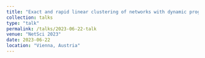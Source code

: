 ```yaml
---
title: "Exact and rapid linear clustering of networks with dynamic programming"
collection: talks
type: "talk"
permalink: /talks/2023-06-22-talk
venue: "NetSci 2023"
date: 2023-06-22
location: "Vienna, Austria"
---
```

